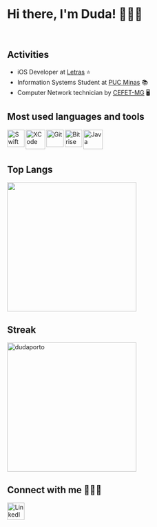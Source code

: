 # Hi there, I'm Duda! 👩🏻‍💻

</br>

## Activities

- iOS Developer at [Letras](https://www.letras.mus.br/) ⭐
- Information Systems Student at [PUC Minas](https://www.pucminas.br/destaques/Paginas/default.aspx) 📚
- Computer Network technician by [CEFET-MG](https://www.cefetmg.br) 🖥️


## Most used languages and tools

<a href="https://developer.apple.com/swift/">
<img align="left" alt="Swift"  width="40px" src="https://seeklogo.com/images/S/swift-logo-7927855EB5-seeklogo.com.png" />
</a>
<a href="https://apps.apple.com/br/app/xcode/id497799835?mt=12">
<img align="left" alt="XCode" width="45px" src="https://is5-ssl.mzstatic.com/image/thumb/Purple124/v4/d0/88/2a/d0882a24-5851-8833-ec52-5e2792e7ac8a/Xcode-85-220-0-4-2x.png/1200x630bb.png" /> 
</a>
<a href="https://git-scm.com/">
<img align="left" alt="Git" width=40px" src="https://git-scm.com/images/logos/downloads/Git-Icon-1788C.png" /> 
</a>
<a href="https://www.bitrise.io/">
<img align="left" alt="Bitrise" width="40px" src="https://encrypted-tbn0.gstatic.com/images?q=tbn:ANd9GcQwBfhsPl9ZHqtp-hV9TaLb0NfbNN0iJOkhAg&usqp=CAU" /> 
</a>
<a href="https://www.java.com/">
<img align="left" alt="Java" width=45px" src="https://i.pinimg.com/originals/f1/ea/a7/f1eaa7278f64e27128e062a3de918265.png"/>
</a>


</br>
</br>
</br>


## Top Langs

<p><img align="center" width="300px" src="https://github-readme-stats.vercel.app/api/top-langs/?username=dudaporto&layout=compact&hide=c"/></p>

## Streak

<p><img align="center" width="300px" src="https://github-readme-streak-stats.herokuapp.com/?user=dudaporto&" alt="dudaporto" /></p>

## Connect with me 🙋🏻‍♀️

<p><a href="https://www.linkedin.com/in/eduardaporto">
<img align="left" alt="LinkedIn" width=40px" src="https://logospng.org/download/linkedin/logo-linkedin-icon-2048.png"/>
</a></p>


